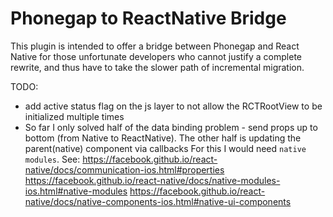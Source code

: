 # Phonegap to ReactNative Bridge

This plugin is intended to offer a bridge between Phonegap and React Native for those unfortunate developers
who cannot justify a complete rewrite, and thus have to take the slower path of incremental migration.

TODO:
- add active status flag on the js layer to not allow the RCTRootView to be initialized multiple times
- So far I only solved half of the data binding problem - send props up to bottom (from Native to ReactNative).
  The other half is updating the parent(native) component via callbacks
  For this I would need `native modules`.
    See:
      https://facebook.github.io/react-native/docs/communication-ios.html#properties
      https://facebook.github.io/react-native/docs/native-modules-ios.html#native-modules
      https://facebook.github.io/react-native/docs/native-components-ios.html#native-ui-components 
